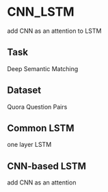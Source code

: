 # CNN_LSTM
add CNN as an attention to LSTM

## Task
Deep Semantic Matching

## Dataset
Quora Question Pairs

## Common LSTM
one layer LSTM

## CNN-based LSTM
add CNN as an attention
